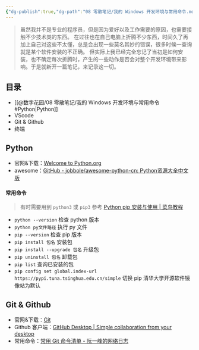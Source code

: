 ```yaml
---
{"dg-publish":true,"dg-path":"08 零散笔记/我的 Windows 开发环境与常用命令.md","permalink":"/08 零散笔记/我的 Windows 开发环境与常用命令/","noteIcon":"dg-note-icon","created":"2024-06-15","updated":"2024-06-16"}
---
```



> 虽然我并不是专业的程序员，但是因为爱好以及工作需要的原因，也需要接触不少技术类的东西。
> 在过往也在自己电脑上折腾不少东西，时间久了再加上自己对这些不太懂，总是会出现一些莫名其妙的错误，很多时候一查询就是某个软件安装的不正确。
> 但实际上我已经完全忘记了当初是如何安装，也不确定每次折腾时，产生的一些动作是否会对整个开发环境带来影响。于是就新开一篇笔记，来记录这一切。

## 目录

- [[@数字花园/08 零散笔记/我的 Windows 开发环境与常用命令#Python\|Python]]
- VScode
- Git & Github
- 终端

## Python

- 官网&下载：[Welcome to Python.org](https://www.python.org/)
- awesome：[GitHub - jobbole/awesome-python-cn: Python资源大全中文版](https://github.com/jobbole/awesome-python-cn)

#### 常用命令

> 有时需要用到 `python3` 或 `pip3`
> 参考 [Python pip 安装与使用 | 菜鸟教程](https://www.runoob.com/w3cnote/python-pip-install-usage.html)

- `python --version` 检查 python 版本
- `python py文件路径` 执行 py 文件
- `pip --version` 检查 pip 版本
- `pip install 包名` 安装包
- `pip install --upgrade 包名` 升级包
- `pip uninstall 包名` 卸载包
- `pip list` 查询已安装的包
- `pip config set global.index-url https://pypi.tuna.tsinghua.edu.cn/simple` 切换 pip 清华大学开源软件镜像站为默认

## Git & Github

- 官网&下载：[Git](https://git-scm.com/)
- Github 客户端：[GitHub Desktop | Simple collaboration from your desktop](https://desktop.github.com/)
- 常用命令：[常用 Git 命令清单 - 阮一峰的网络日志](https://www.ruanyifeng.com/blog/2015/12/git-cheat-sheet.html)